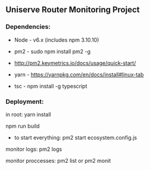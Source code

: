 Uniserve Router Monitoring Project
------------
### Dependencies: ###

* Node - v6.x (includes npm 3.10.10)

* pm2 - sudo npm install pm2 -g
* http://pm2.keymetrics.io/docs/usage/quick-start/

* yarn - https://yarnpkg.com/en/docs/install#linux-tab

* tsc - npm install -g typescript 

### Deployment: ###

in root:
yarn install

npm run build

* to start everything:
pm2 start ecosystem.config.js

monitor logs:
pm2 logs

monitor proccesses:
pm2 list or pm2 monit

